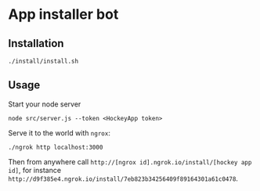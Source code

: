 # App installer bot

## Installation

```
./install/install.sh
```

## Usage

Start your node server
```
node src/server.js --token <HockeyApp token>
```

Serve it to the world with `ngrox`:
```
./ngrok http localhost:3000
```

Then from anywhere call `http://[ngrox id].ngrok.io/install/[hockey app id]`,
for instance `http://d9f385e4.ngrok.io/install/7eb823b34256409f89164301a61c0478`.
